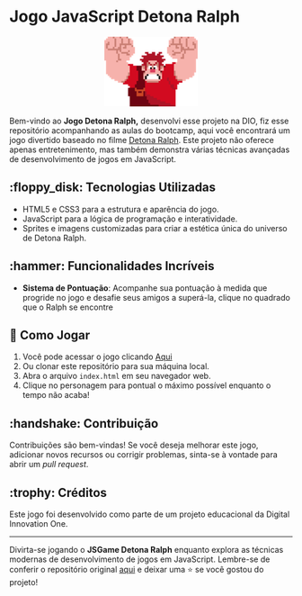 <H1> Jogo JavaScript Detona Ralph </H1>

<p align="center">
  <img src="https://github.com/RenatoCCS/detona_ralph_jsgame_dio/blob/main/src/images/ralph.png" alt="JSGame Detona Ralph Logo">
</p>

Bem-vindo ao **Jogo Detona Ralph,** desenvolvi esse projeto na DIO, fiz esse repositório acompanhando as aulas do bootcamp, 
aqui você encontrará um jogo divertido baseado no filme [Detona Ralph](https://pt.wikipedia.org/wiki/Wreck-It_Ralph). Este projeto não oferece apenas entretenimento, mas também demonstra várias técnicas avançadas de desenvolvimento de jogos em JavaScript.


<h2>:floppy_disk: Tecnologias Utilizadas </h2>

- HTML5 e CSS3 para a estrutura e aparência do jogo.
- JavaScript para a lógica de programação e interatividade.
- Sprites e imagens customizadas para criar a estética única do universo de Detona Ralph.

<h2>:hammer: Funcionalidades Incríveis </h2>

- **Sistema de Pontuação**: Acompanhe sua pontuação à medida que progride no jogo e desafie seus amigos a superá-la, clique no quadrado que o Ralph se encontre

<h2>📁  Como Jogar </h2>

1. Você pode acessar o jogo clicando [Aqui](https://barberalurarenato.netlify.app/index.html)
2. Ou clonar este repositório para sua máquina local.
3. Abra o arquivo `index.html` em seu navegador web.
4. Clique no personagem para pontual o máximo possível enquanto o tempo não acaba!



<h2>:handshake: Contribuição </h2>

Contribuições são bem-vindas! Se você deseja melhorar este jogo, adicionar novos recursos ou corrigir problemas, sinta-se à vontade para abrir um _pull request_.

<h2>:trophy: Créditos </h2>

Este jogo foi desenvolvido como parte de um projeto educacional da Digital Innovation One.

---

Divirta-se jogando o **JSGame Detona Ralph** enquanto explora as técnicas modernas de desenvolvimento de jogos em JavaScript. Lembre-se de conferir o repositório original [aqui](https://github.com/digitalinnovationone/jsgame-detona-ralph) e deixar uma ⭐️ se você gostou do projeto!
